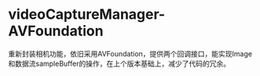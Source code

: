 # videoCaptureManager-AVFoundation
重新封装相机功能，依旧采用AVFoundation，提供两个回调接口，能实现Image和数据流sampleBuffer的操作，在上个版本基础上，减少了代码的冗余。
